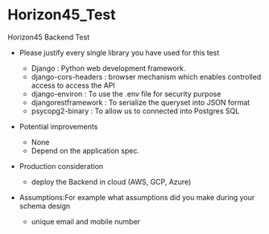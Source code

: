 # Horizon45_Test
Horizon45 Backend Test
* Please justify every single library you have used for this test
  * Django : Python web development framework.
  * django-cors-headers : browser mechanism which enables controlled access to access the API
  * django-environ : To use the .env file for security purpose
  * djangorestframework : To serialize the queryset into JSON format
  * psycopg2-binary : To allow us to connected into Postgres SQL

* Potential improvements
  * None 
  * Depend on the application spec. 

* Production consideration
  *  deploy the Backend in cloud (AWS, GCP, Azure)

* Assumptions:For example what assumptions did you make during your schema design
  *   unique email and mobile number
